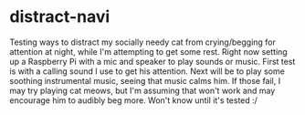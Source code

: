# distract-navi
Testing ways to distract my socially needy cat from crying/begging for attention at night, while I'm attempting to get some rest. Right now setting up a Raspberry Pi with a mic and speaker to play sounds or music. First test is with a calling sound I use to get his attention. Next will be to play some soothing instrumental music, seeing that music calms him. If those fail, I may try playing cat meows, but I'm assuming that won't work and may encourage him to audibly beg more. Won't know until it's tested :/
